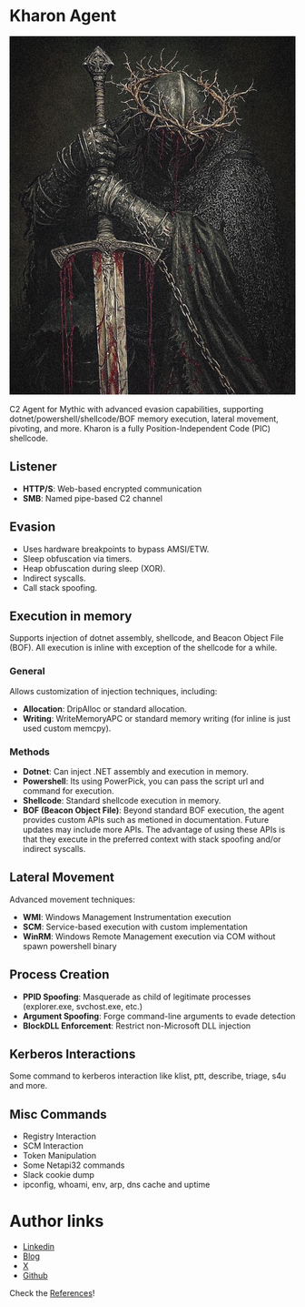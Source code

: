 # Kharon Agent 

![khimg](Payload_Type/kharon/Assets/kharon-1.png)

C2 Agent for Mythic with advanced evasion capabilities, supporting dotnet/powershell/shellcode/BOF memory execution, lateral movement, pivoting, and more. Kharon is a fully Position-Independent Code (PIC) shellcode. 

## Listener
- **HTTP/S**: Web-based encrypted communication
- **SMB**: Named pipe-based C2 channel

## Evasion  
- Uses hardware breakpoints to bypass AMSI/ETW.
- Sleep obfuscation via timers.  
- Heap obfuscation during sleep (XOR).  
- Indirect syscalls.  
- Call stack spoofing.

## Execution in memory 
Supports injection of dotnet assembly, shellcode, and Beacon Object File (BOF). All execution is inline with exception of the shellcode for a while.

### General  
Allows customization of injection techniques, including:  
- **Allocation**: DripAlloc or standard allocation.  
- **Writing**: WriteMemoryAPC or standard memory writing (for inline is just used custom memcpy).  

### Methods
- **Dotnet**: Can inject .NET assembly and execution in memory. 
- **Powershell**: Its using PowerPick, you can pass the script url and command for execution. 
- **Shellcode**: Standard shellcode execution in memory.
- **BOF (Beacon Object File)**: Beyond standard BOF execution, the agent provides custom APIs such as metioned in documentation. Future updates may include more APIs. The advantage of using these APIs is that they execute in the preferred context with stack spoofing and/or indirect syscalls.  

## Lateral Movement  
Advanced movement techniques:  
- **WMI**: Windows Management Instrumentation execution  
- **SCM**: Service-based execution with custom implementation 
- **WinRM**: Windows Remote Management execution via COM without spawn powershell binary

## Process Creation
- **PPID Spoofing**: Masquerade as child of legitimate processes (explorer.exe, svchost.exe, etc.)
- **Argument Spoofing**: Forge command-line arguments to evade detection
- **BlockDLL Enforcement**: Restrict non-Microsoft DLL injection

## Kerberos Interactions
Some command to kerberos interaction like klist, ptt, describe, triage, s4u and more.

## Misc Commands
- Registry Interaction
- SCM Interaction
- Token Manipulation
- Some Netapi32 commands
- Slack cookie dump
- ipconfig, whoami, env, arp, dns cache and uptime


# Author links
- [Linkedin](https://www.linkedin.com/in/josu%C3%A9-m-6311882a4/)
- [Blog](https://oblivion-malware.xyz/)
- [X](https://x.com/awwhwhasz)
- [Github](https://github.com/entropy-z)

Check the [References](REFERENCES.md)!